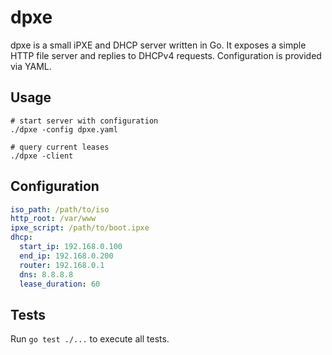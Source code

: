 # dpxe

dpxe is a small iPXE and DHCP server written in Go. It exposes a simple HTTP file server and replies to DHCPv4 requests. Configuration is provided via YAML.

## Usage

```
# start server with configuration
./dpxe -config dpxe.yaml

# query current leases
./dpxe -client
```

## Configuration

```yaml
iso_path: /path/to/iso
http_root: /var/www
ipxe_script: /path/to/boot.ipxe
dhcp:
  start_ip: 192.168.0.100
  end_ip: 192.168.0.200
  router: 192.168.0.1
  dns: 8.8.8.8
  lease_duration: 60
```

## Tests

Run `go test ./...` to execute all tests.

